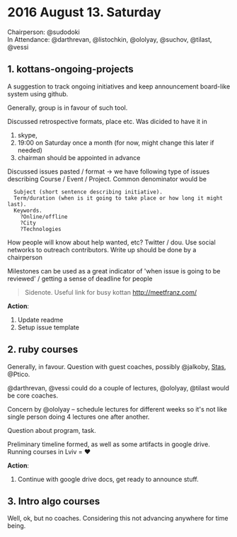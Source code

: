 # 2016 August 13. Saturday
Chairperson: @sudodoki  
In Attendance: @darthrevan, @listochkin, @ololyay, @suchov, @tilast, @vessi  

## 1. kottans-ongoing-projects

A suggestion to track ongoing initiatives and keep announcement board-like system using github.

Generally, group is in favour of such tool.

Discussed retrospective formats, place etc. Was dicided to have it in

1. skype,
2. 19:00 on Saturday once a month (for now, might change this later if needed)
3. chairman should be appointed in advance

Discussed issues pasted / format -> we have following type of issues describing Course / Event / Project.
Common denominator would be
```
  Subject (short sentence describing initiative).
  Term/duration (when is it going to take place or how long it might last).
  Keywords.
    ?Online/offline
    ?City
    ?Technologies
```

How people will know about help wanted, etc? Twitter / dou. Use social networks to outreach contributors.
Write up should be done by a chairperson

Milestones can be used as a great indicator of 'when issue is going to be reviewed' / getting a sense of deadline for people

> Sidenote. Useful link for busy kottan http://meetfranz.com/

**Action**:
  1. Update readme
  2. Setup issue template

## 2. ruby courses

Generally, in favour.
Question with guest coaches, possibly @jalkoby, [Stas](https://twitter.com/sc_raptor), @Ptico.

@darthrevan, @vessi could do a couple of lectures, @ololyay, @tilast would be core coaches.

Concern by @ololyay – schedule lectures for different weeks so it's not like single person doing 4 lectures one after another.

Question about program, task.

Preliminary timeline formed, as well as some artifacts in google drive.
Running courses in Lviv = :heart:

**Action**:
  1. Continue with google drive docs, get ready to announce stuff.

## 3. Intro algo courses

Well, ok, but no coaches. Considering this not advancing anywhere for time being.
